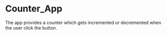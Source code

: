 # Counter_App
The app provides a counter which gets incremented or decremented when the user click the button.
